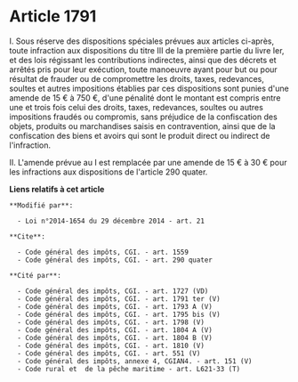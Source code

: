 # Article 1791

I. Sous réserve des dispositions spéciales prévues aux articles ci-après, toute infraction aux dispositions du titre III de
la première partie du livre Ier, et des lois régissant les contributions indirectes, ainsi que des décrets et arrêtés pris
pour leur exécution, toute manoeuvre ayant pour but ou pour résultat de frauder ou de compromettre les droits, taxes,
redevances, soultes et autres impositions établies par ces dispositions sont punies d'une amende de 15 € à 750 €, d'une
pénalité dont le montant est compris entre une et trois fois celui des droits, taxes, redevances, soultes ou autres
impositions fraudés ou compromis, sans préjudice de la confiscation des objets, produits ou marchandises saisis en
contravention, ainsi que de la confiscation des biens et avoirs qui sont le produit direct ou indirect de l'infraction. 

II. L'amende prévue au I est remplacée par une amende de 15 € à 30 € pour les infractions aux dispositions de l'article 290
quater.

**Liens relatifs à cet article**

	**Modifié par**:

	  - Loi n°2014-1654 du 29 décembre 2014 - art. 21

	**Cite**:

	  - Code général des impôts, CGI. - art. 1559
	  - Code général des impôts, CGI. - art. 290 quater

	**Cité par**:

	  - Code général des impôts, CGI. - art. 1727 (VD)
	  - Code général des impôts, CGI. - art. 1791 ter (V)
	  - Code général des impôts, CGI. - art. 1793 A (V)
	  - Code général des impôts, CGI. - art. 1795 bis (V)
	  - Code général des impôts, CGI. - art. 1798 (V)
	  - Code général des impôts, CGI. - art. 1804 A (V)
	  - Code général des impôts, CGI. - art. 1804 B (V)
	  - Code général des impôts, CGI. - art. 1810 (V)
	  - Code général des impôts, CGI. - art. 551 (V)
	  - Code général des impôts, annexe 4, CGIAN4. - art. 151 (V)
	  - Code rural et  de la pêche maritime - art. L621-33 (T)
